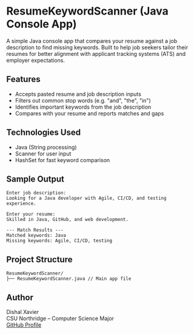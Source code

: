 # ResumeKeywordScanner (Java Console App)

A simple Java console app that compares your resume against a job description to find missing keywords. Built to help job seekers tailor their resumes for better alignment with applicant tracking systems (ATS) and employer expectations.

## Features

- Accepts pasted resume and job description inputs
- Filters out common stop words (e.g. "and", "the", "in")
- Identifies important keywords from the job description
- Compares with your resume and reports matches and gaps

## Technologies Used

- Java (String processing)
- Scanner for user input
- HashSet for fast keyword comparison

## Sample Output

```
Enter job description:
Looking for a Java developer with Agile, CI/CD, and testing experience.

Enter your resume:
Skilled in Java, GitHub, and web development.

--- Match Results ---
Matched keywords: Java
Missing keywords: Agile, CI/CD, testing
```


## Project Structure

```
ResumeKeywordScanner/
├── ResumeKeywordScanner.java // Main app file
```

## Author

Dishal Xavier  
CSU Northridge – Computer Science Major  
[GitHub Profile](https://github.com/DishalX)


